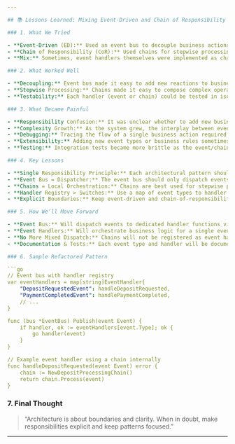 ```yaml
---

## 📚 Lessons Learned: Mixing Event-Driven and Chain of Responsibility Patterns

### 1. What We Tried

- **Event-Driven (ED):** Used an event bus to decouple business actions (e.g., deposit, payment completed). Each event could trigger multiple handlers, supporting async and modular workflows.
- **Chain of Responsibility (CoR):** Used chains for stepwise processing (validation → conversion → payment → persistence). Each handler in the chain could pass or halt the request.
- **Mix:** Sometimes, event handlers themselves were implemented as chains. Chains were sometimes invoked directly by the event bus.

### 2. What Worked Well

- **Decoupling:** Event bus made it easy to add new reactions to business events.
- **Stepwise Processing:** Chains made it easy to compose complex operations from simple steps.
- **Testability:** Each handler (event or chain) could be tested in isolation.

### 3. What Became Painful

- **Responsibility Confusion:** It was unclear whether to add new business logic to the event handler or the chain.
- **Complexity Growth:** As the system grew, the interplay between event bus and chains became hard to reason about.
- **Debugging:** Tracing the flow of a single business action required jumping between event bus, event handler, and chain.
- **Extensibility:** Adding new event types or business rules sometimes required changes in multiple places, violating the open/closed principle.
- **Testing:** Integration tests became more brittle as the event/chain boundaries blurred.

### 4. Key Lessons

- **Single Responsibility Principle:** Each architectural pattern should have a clear, bounded responsibility.
- **Event Bus = Dispatcher:** The event bus should only dispatch events to handlers, not orchestrate business logic.
- **Chains = Local Orchestration:** Chains are best used for stepwise processing *within* a single event handler, not as a system-wide dispatcher.
- **Handler Registry > Switches:** Use a map of event types to handler functions for clarity and extensibility.
- **Explicit Boundaries:** Keep event-driven and chain-of-responsibility patterns at separate layers.

### 5. How We’ll Move Forward

- **Event Bus:** Will dispatch events to dedicated handler functions via a registry.
- **Event Handlers:** Will orchestrate business logic for a single event type. May use a chain internally for complex, stepwise logic.
- **No More Mixed Dispatch:** Chains will not be registered as event handlers at the bus level.
- **Documentation & Tests:** Each event type and handler will be documented and tested in isolation.

### 6. Sample Refactored Pattern

```go
// Event bus with handler registry
var eventHandlers = map[string]EventHandler{
    "DepositRequestedEvent": handleDepositRequested,
    "PaymentCompletedEvent": handlePaymentCompleted,
    // ...
}

func (bus *EventBus) Publish(event Event) {
    if handler, ok := eventHandlers[event.Type]; ok {
        go handler(event)
    }
}

// Example event handler using a chain internally
func handleDepositRequested(event Event) error {
    chain := NewDepositProcessingChain()
    return chain.Process(event)
}
```

### 7. Final Thought
>
> “Architecture is about boundaries and clarity. When in doubt, make responsibilities explicit and keep patterns focused.”

---
```

